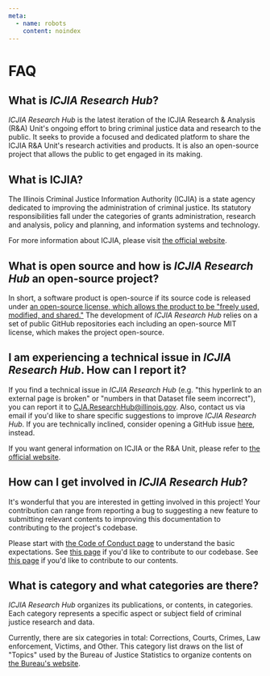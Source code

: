 ```yaml
---
meta:
  - name: robots
    content: noindex
---
```


# FAQ

## What is _ICJIA Research Hub_?

_ICJIA Research Hub_ is the latest iteration of the ICJIA Research & Analysis (R&A) Unit's ongoing effort to bring criminal justice data and research to the public. It seeks to provide a focused and dedicated platform to share the ICJIA R&A Unit's research activities and products. It is also an open-source project that allows the public to get engaged in its making.

## What is ICJIA?

The Illinois Criminal Justice Information Authority (ICJIA) is a state agency dedicated to improving the administration of criminal justice. Its statutory responsibilities fall under the categories of grants administration, research and analysis, policy and planning, and information systems and technology.

For more information about ICJIA, please visit [the official website](http://icjia.state.il.us).

## What is open source and how is _ICJIA Research Hub_ an open-source project?

In short, a software product is open-source if its source code is released under [an open-source license, which allows the product to be "freely used, modified, and shared."](https://opensource.org/licenses) The development of _ICJIA Research Hub_ relies on a set of public GitHub repositories each including an open-source MIT license, which makes the project open-source.

## I am experiencing a technical issue in _ICJIA Research Hub_. How can I report it?

If you find a technical issue in _ICJIA Research Hub_ (e.g. "this hyperlink to an external page is broken" or "numbers in that Dataset file seem incorrect"), you can report it to [CJA.ResearchHub@illinois.gov](mailto:CJA.ResearchHub@illinois.gov). Also, contact us via email if you'd like to share specific suggestions to improve _ICJIA Research Hub_. If you are technically inclined, consider opening a GitHub issue [here](https://github.com/icjia/icjia-research/issues), instead.

If you want general information on ICJIA or the R&A Unit, please refer to [the official website](http://icjia.state.il.us).

## How can I get involved in _ICJIA Research Hub_?

It's wonderful that you are interested in getting involved in this project! Your contribution can range from reporting a bug to suggesting a new feature to submitting relevant contents to improving this documentation to contributing to the project's codebase.

Please start with [the Code of Conduct page](/dev-guide/contributing/code_of_conduct.md) to understand the basic expectations. See [this page](/dev-guide/contributing/codebase.md) if you'd like to contribute to our codebase. See [this page](/dev-guide/contributing/contents.md) if you'd like to contribute to our contents.

## What is category and what categories are there?

_ICJIA Research Hub_ organizes its publications, or contents, in categories. Each category represents a specific aspect or subject field of criminal justice research and data.

Currently, there are six categories in total: Corrections, Courts, Crimes, Law enforcement, Victims, and Other. This category list draws on the list of "Topics" used by the Bureau of Justice Statistics to organize contents on [the Bureau's website](https://www.bjs.gov/).

<FundingStatement />
